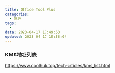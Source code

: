 ```yaml
---
title: Office Tool Plus
categories:
  - 软件
tags:
  - 
data: 2023-04-17 17:49:53
updated: 2023-04-17 15:56:04
---
```


### KMS地址列表

https://www.coolhub.top/tech-articles/kms_list.html
